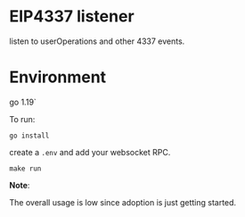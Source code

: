 # EIP4337 listener

listen to userOperations and other 4337 events.

# Environment

go 1.19`

To run:

`go install`


create a `.env` and add your websocket RPC.

`make run`

**Note**: 

The overall usage is low since adoption is just getting started.

